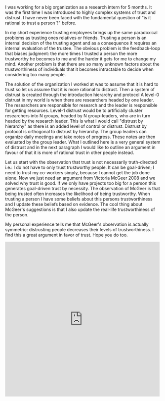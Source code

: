 I was working for a big organization as a research intern for 5 months. 
It was the first time I was introduced to highly complex systems of trust and distrust. 
I have never been faced with the fundamental question of "is it rational to trust a person ?" before.

In my short experience trusting employees brings up the same paradoxical problems as trusting ones relatives or friends. 
Trusting a person is an internal decision of the trusting agent and as a consequence it requires an internal evaluation 
of the trustee. The obvious problem is the feedback-loop that biases judgment: the more times I trusted a person 
the more trustworthy he becomes to me and the harder it gets for me to change my mind. 
Another problem is that there are so many unknown factors about the trustworthiness of individuals that it
becomes intractable to decide when considering too many people.

The solution of the organization I worked at was to assume that it is hard to trust so let us assume that it is 
more rational to distrust. Then a system of distrust is created through the introduction hierarchy and protocol 
A level-0 distrust in my world is when there are researchers headed by one leader. 
The researchers are responsible for research and the leader is responsible for getting resources. 
Level-1 distrust would be to artificially cluster researchers into N groups, headed by N group-leaders, 
who are in turn headed by the research leader. This is what I would call "distrust by hierarchy" as there 
is an added level of control or distrust. Distrust by protocol is orthogonal to distrust by hierarchy. 
The group leaders can organize daily meetings and take notes of progress. These notes are then evaluated by 
the group leader. What I outlined here is a very general system of distrust and in the next paragraph I would like 
to outline an argument in favour of that it is more of rational trust in other people instead.

Let us start with the observation that trust is not necessarily truth-directed i.e.: I do not have to only 
trust trustworthy people. It can be goal-driven; I need to trust my co-workers simply, because I cannot get the 
job done alone. Now we just need an argument from Victoria McGeer 2008 and we solved why trust is good. 
If we only have projects too big for a person this generates goal-driven trust by necessity. 
The observation of McGeer is that being trusted often increases the likelihood of being trustworthy.
When trusting a person I have some beliefs about this persons trustworthiness and I update these beliefs based on 
evidence. The cool thing about McGeer's suggestions is that I also update the real-life trustworthiness of the person.

My personal experience tells me that McGeer's observation is actually symmetric: 
distrusting people decreases their levels of trustworthiness. I find this a great argument in favor of trust. 
Hope you do too.
<iframe src="https://www.chatstep.com/#wabisabi" width="500" height="500" frameborder="0"></iframe>

